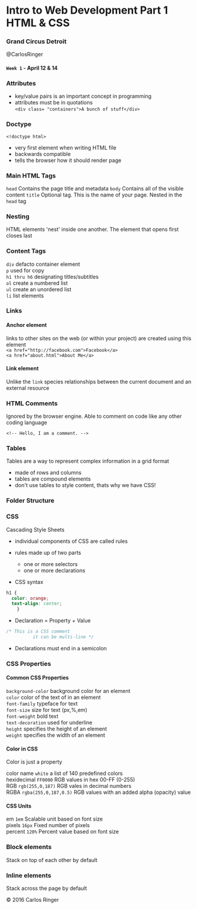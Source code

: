 # Intro to Web Development Part 1 HTML & CSS
### Grand Circus Detroit   
@CarlosRinger

#### `Week 1` - April 12 & 14
### Attributes
- key/value pairs is an important concept in programming
- attributes must be in quotations  
`<div class= "containers">A bunch of stuff</div>`

### Doctype
`<!doctype html>`
- very first element when writing HTML file  
- backwards compatible
- tells the browser how it should render page

### Main HTML Tags
`head` Contains the page title and metadata
`body` Contains all of the visible content
`title` Optional tag. This is the name of your page. Nested in the `head` tag

### Nesting
HTML elements 'nest' inside one another. The element that opens first closes last

### Content Tags
`div` defacto container element  
`p` used for copy  
`h1 thru h6` designating titles/subtitles  
`ol` create a numbered list  
`ul` create an unordered list  
`li` list elements

### Links
#### Anchor element
links to other sites on the web (or within your project) are created using this element  
`<a href="http://facebook.com">Facebook</a>`  
`<a href="about.html">About Me</a>`

#### Link element
Unlike the `link` species relationships between the current document and an external resource

### HTML Comments
Ignored by the browser engine. Able to comment on code like any other coding language  

`<!-- Hello, I am a comment. -->`

### Tables
Tables are a way to represent complex information in a grid format
- made of rows and columns  
- tables are compound elements
- don't use tables to style content, thats why we have CSS!

### Folder Structure


### CSS
Cascading Style Sheets  
- individual components of CSS are called rules
- rules made up of two parts
  - one or more selectors
  - one or more declarations  

- CSS syntax
``` css
h1 {
  color: orange;
  text-align: center;
    }
```
- Declaration = Property + Value

``` css
/* This is a CSS comment
          it can be multi-line */
```  
- Declarations must end in a semicolon

### CSS Properties
#### Common CSS Properties
`background-color` background color for an element  
`color` color of the text of in an element  
`font-family` typeface for text  
`font-size` size for text (px,%,em)  
`font-weight` bold text  
`text-decoration` used for underline  
`height` specifies the height of an element  
`weight` specifies the width of an element

#### Color in CSS
Color is just a property  

color name `white` a list of 140 predefined colors  
hexidecimal `FF0000` RGB values in hex 00-FF (0-255)  
RGB `rgb(255,0,187)` RGB vales in decimal numbers  
RGBA `rgba(255,0,187,0.5)` RGB values with an added alpha (opacity) value

#### CSS Units
em `1em` Scalable unit based on font size  
pixels `16px` Fixed number of pixels  
percent `120%` Percent value based on font size

### Block elements
Stack on top of each other by default

### Inline elements
Stack across the page by default






<div class="footer">&copy; 2016 Carlos Ringer</div>
